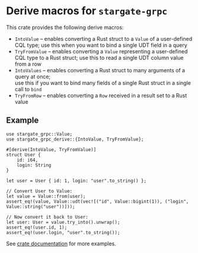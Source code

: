 # Derive macros for `stargate-grpc`

This crate provides the following derive macros:

 - `IntoValue` – enables converting a Rust struct to a `Value` of a user-defined CQL type; 
    use this when you want to bind a single UDT field in a query
 - `TryFromValue` – enables converting a `Value` representing a user-defined CQL type to a Rust struct; 
    use this to read a single UDT column value from a row
 - `IntoValues` – enables converting a Rust struct to many arguments of a query at once;  
    use this if you want to bind many fields of a single Rust struct in a single call to `bind` 
 - `TryFromRow` – enables converting a `Row` received in a result set to a Rust value

## Example
```rust,skt-simple-main
use stargate_grpc::Value;
use stargate_grpc_derive::{IntoValue, TryFromValue};

#[derive(IntoValue, TryFromValue)]
struct User {
    id: i64,
    login: String
}

let user = User { id: 1, login: "user".to_string() };

// Convert User to Value:
let value = Value::from(user);
assert_eq!(value, Value::udt(vec![("id", Value::bigint(1)), ("login", Value::string("user"))]));

// Now convert it back to User:
let user: User = value.try_into().unwrap();
assert_eq!(user.id, 1);
assert_eq!(user.login, "user".to_string());

```

See [crate documentation](https://docs.rs/stargate-grpc-derive) for more examples. 

